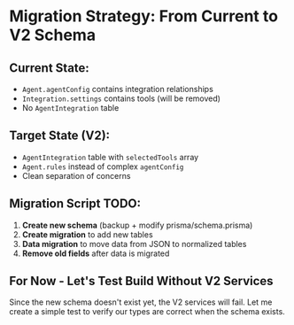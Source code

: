 # Migration Strategy: From Current to V2 Schema

## Current State:
- `Agent.agentConfig` contains integration relationships
- `Integration.settings` contains tools (will be removed)
- No `AgentIntegration` table

## Target State (V2):
- `AgentIntegration` table with `selectedTools` array
- `Agent.rules` instead of complex `agentConfig`
- Clean separation of concerns

## Migration Script TODO:

1. **Create new schema** (backup + modify prisma/schema.prisma)
2. **Create migration** to add new tables
3. **Data migration** to move data from JSON to normalized tables
4. **Remove old fields** after data is migrated

## For Now - Let's Test Build Without V2 Services

Since the new schema doesn't exist yet, the V2 services will fail. Let me create a simple test to verify our types are correct when the schema exists.
